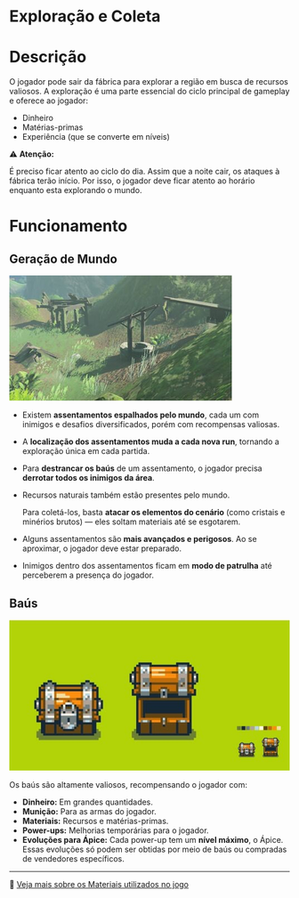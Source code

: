 # Exploração e Coleta

# Descrição

O jogador pode sair da fábrica para explorar a região em busca de recursos valiosos. A exploração é uma parte essencial do ciclo principal de gameplay e oferece ao jogador:

- Dinheiro
- Matérias-primas
- Experiência (que se converte em níveis)

⚠️ **Atenção:**

É preciso ficar atento ao ciclo do dia. Assim que a noite cair, os ataques à fábrica terão início. Por isso, o jogador deve ficar atento ao horário enquanto esta explorando o mundo.

# Funcionamento

## Geração de Mundo

![image.png](image%2031.png)

- Existem **assentamentos espalhados pelo mundo**, cada um com inimigos e desafios diversificados, porém com recompensas valiosas.
- A **localização dos assentamentos muda a cada nova run**, tornando a exploração única em cada partida.
- Para **destrancar os baús** de um assentamento, o jogador precisa **derrotar todos os inimigos da área**.
- Recursos naturais também estão presentes pelo mundo.
    
    Para coletá-los, basta **atacar os elementos do cenário** (como cristais e minérios brutos) — eles soltam materiais até se esgotarem.
    
- Alguns assentamentos são **mais avançados e perigosos**. Ao se aproximar, o jogador deve estar preparado.
- Inimigos dentro dos assentamentos ficam em **modo de patrulha** até perceberem a presença do jogador.

## Baús

![image.png](image%2032.png)

Os baús são altamente valiosos, recompensando o jogador com:

- **Dinheiro:** Em grandes quantidades.
- **Munição:** Para as armas do jogador.
- **Materiais:** Recursos e matérias-primas.
- **Power-ups:** Melhorias temporárias para o jogador.
- **Evoluções para Ápice:** Cada power-up tem um **nível máximo**, o Ápice. Essas evoluções só podem ser obtidas por meio de baús ou compradas de vendedores específicos.

---

📌 [Veja mais sobre os Materiais utilizados no jogo](Materiais%201078d3ef68dd807bbecafb4ba71ab1cc.md)